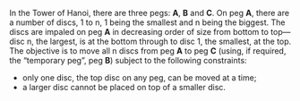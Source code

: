 In the Tower of Hanoi, there are three pegs: **A**, **B** and **C**. On peg **A**, there are a number of discs, 1 to n, 1 being the smallest and n being the biggest. The discs are impaled on peg **A** in decreasing order of size from bottom to top—disc n, the largest, is at the bottom through to disc 1, the smallest, at the top. The objective is to move all n discs from peg **A** to peg **C** (using, if required, the “temporary peg”, peg **B**) subject to the following constraints:

- only one disc, the top disc on any peg, can be moved at a time;
- a larger disc cannot be placed on top of a smaller disc.
